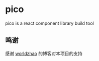 # pico

pico is a react component library build tool


## 鸣谢

感谢 [worldzhao](https://github.com/worldzhao/blog/issues/5) 的博客对本项目的支持